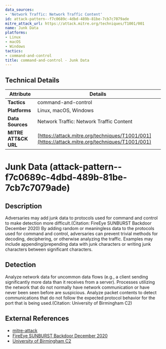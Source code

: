 ```yaml
---
data_sources:
- 'Network Traffic: Network Traffic Content'
id: attack-pattern--f7c0689c-4dbd-489b-81be-7cb7c7079ade
mitre_attack_url: https://attack.mitre.org/techniques/T1001/001
name: Junk Data
platforms:
- Linux
- macOS
- Windows
tactics:
- command-and-control
title: command-and-control - Junk Data
---
```


## Technical Details

| Attribute | Details |
|-----------|----------|
| **Tactics** | command-and-control |
| **Platforms** | Linux, macOS, Windows |
| **Data Sources** | Network Traffic: Network Traffic Content |
| **MITRE ATT&CK URL** | [https://attack.mitre.org/techniques/T1001/001](https://attack.mitre.org/techniques/T1001/001) |

# Junk Data (attack-pattern--f7c0689c-4dbd-489b-81be-7cb7c7079ade)

## Description
Adversaries may add junk data to protocols used for command and control to make detection more difficult.(Citation: FireEye SUNBURST Backdoor December 2020) By adding random or meaningless data to the protocols used for command and control, adversaries can prevent trivial methods for decoding, deciphering, or otherwise analyzing the traffic. Examples may include appending/prepending data with junk characters or writing junk characters between significant characters. 

## Detection
Analyze network data for uncommon data flows (e.g., a client sending significantly more data than it receives from a server). Processes utilizing the network that do not normally have network communication or have never been seen before are suspicious. Analyze packet contents to detect communications that do not follow the expected protocol behavior for the port that is being used.(Citation: University of Birmingham C2)

## External References
- [mitre-attack](https://attack.mitre.org/techniques/T1001/001)
- [FireEye SUNBURST Backdoor December 2020](https://www.fireeye.com/blog/threat-research/2020/12/evasive-attacker-leverages-solarwinds-supply-chain-compromises-with-sunburst-backdoor.html)
- [University of Birmingham C2](https://arxiv.org/ftp/arxiv/papers/1408/1408.1136.pdf)
